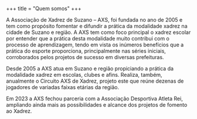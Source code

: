 +++
title = "Quem somos"
+++

A Associação de Xadrez de Suzano – AXS, foi fundada no ano de 2005 e tem como propósito fomentar e difundir a prática da modalidade xadrez na cidade de Suzano e região.
A AXS tem como foco principal o xadrez escolar por entender que a prática desta modalidade muito contribui com o processo de aprendizagem, tendo em vista os inúmeros benefícios que a prática do esporte proporciona, principalmente nas séries iniciais, corroborados pelos projetos de sucesso em diversas prefeituras.

Desde 2005 a AXS atua em Suzano e região propiciando a prática da modalidade xadrez em escolas, clubes e afins. Realiza, também, anualmente o Circuito AXS de Xadrez, projeto este que reúne dezenas de jogadores de variadas faixas etárias da região.

Em 2023 a AXS fechou parceria com a  Associação Desportiva Atleta Rei, ampliando ainda mais as possibilidades e alcance dos projetos de fomento ao Xadrez.
